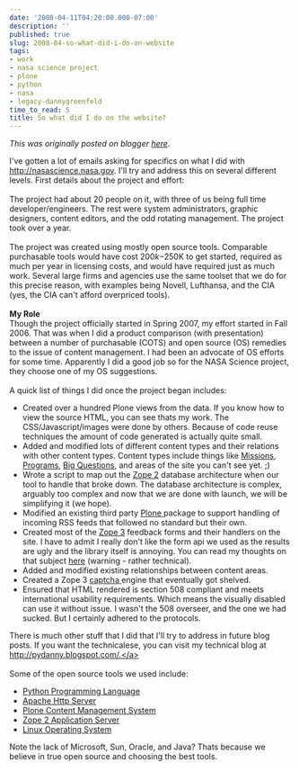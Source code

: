 ```yaml
---
date: '2008-04-11T04:20:00.000-07:00'
description: ''
published: true
slug: 2008-04-so-what-did-i-do-on-website
tags:
- work
- nasa science project
- plone
- python
- nasa
- legacy-dannygreenfeld
time_to_read: 5
title: So what did I do on the website?
---
```


*This was originally posted on blogger [here](https://dannygreenfeld.blogspot.com/2008/04/so-what-did-i-do-on-website.html)*.

I've gotten a lot of emails asking for specifics on what I did with <a href="http://nasascience.nasa.gov/">http://nasascience.nasa.gov</a>.  I'll try and address this on several different levels.  First details about the project and effort:<br /><br />The project had about 20 people on it, with three of us being full time developer/engineers.  The rest were system administrators, graphic designers, content editors, and the odd rotating management.  The project took over a year.<br /><br />The project was created using mostly open source tools.  Comparable purchasable tools would have cost $200k-$250K to get started, required as much per year in licensing costs, and would have required just as much work.  Several large firms and agencies use the same toolset that we do for this precise reason, with examples being Novell, Lufthansa, and the CIA (yes, the CIA can't afford overpriced tools).<br /><br /><span style="font-weight: bold;">My Role<br /></span>Though the project officially started in Spring 2007, my effort started in Fall 2006.  That was when I did a product comparison (with presentation) between a number of purchasable (COTS) and open source (OS) remedies to the issue of content management.  I had been an advocate of OS efforts for some time.  Apparently I did a good job so for the NASA Science project, they choose one of my OS suggestions.<br /><br />A quick list of things I did once the project began includes:<br /><ul><li>Created over a hundred Plone views from the data.  If you know how to view the source HTML, you can see thats my work.  The CSS/Javascript/images were done by others.  Because of code reuse techniques the amount of code generated is actually quite small.<br /></li><li>Added and modified lots of different content types and their relations with other content types.  Content types include things like <a href="http://nasascience.nasa.gov/missions">Missions</a>, <a href="http://nasascience.nasa.gov/programs">Programs</a>, <a href="http://nasascience.nasa.gov/big-questions">Big Questions</a>, and areas of the site you can't see yet.  ;)<br /></li><li>Wrote a script to map out the <a href="http://en.wikipedia.org/wiki/Zope">Zope 2</a> database architecture when our tool to handle that broke down.  The database architecture is complex, arguably too complex and now that we are done with launch, we will be simplifying it (we hope).<br /></li><li>Modified an existing third party <a href="http://en.wikipedia.org/wiki/Plone_%28software%29">Plone </a>package to support handling of incoming RSS feeds that followed no standard but their own.</li><li>Created most of the <a href="http://en.wikipedia.org/wiki/Zope_3">Zope 3</a> feedback forms and their handlers on the site.  I have to admit I really don't like the form api we used as the results are ugly and the library itself is annoying.  You can read my thoughts on that subject <a href="http://pydanny.blogspot.com/2008/04/issues-with-zopeformlib.html">here</a> (warning - rather technical).<br /></li><li>Added and modified existing relationships between content areas.<br /></li><li>Created a Zope 3 <a href="http://en.wikipedia.org/wiki/Captcha">captcha </a>engine that eventually got shelved.<br /></li><li>Ensured that HTML rendered is section 508 compliant and meets international usability requirements.  Which means the visually disabled can use it without issue.  I wasn't the 508 overseer, and the one we had sucked.  But I certainly adhered to the protocols.<br /></li></ul>There is much other stuff that I did that I'll try to address in future blog posts.  If you want the technicalese, you can visit my technical blog at <a href="http://pydanny.blogspot.com/">http://pydanny.blogspot.com/.</a><br /><br />Some of the open source tools we used include:<br /><ul><li><a href="http://python.org/">Python Programming Language<br /></a></li><li><a href="http://httpd.apache.org/">Apache Http Server</a><br /></li><li><a href="http://plone.org/">Plone Content Management System<br /></a></li><li><a href="http://wiki.zope.org/zope2/Zope2Wiki">Zope 2 Application Server<br /></a></li><li><a href="http://www.linux.org/">Linux Operating System</a></li></ul>Note the lack of Microsoft, Sun, Oracle, and Java?  Thats because we believe in true open source and choosing the best tools.